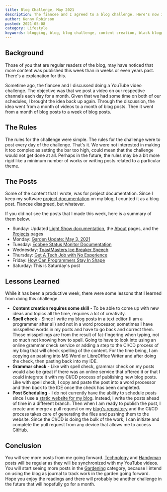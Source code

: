 ```yaml
---
title: Blog Challenge, May 2021
description: The fiancee and I agreed to a blog challenge. Here's now it turned out and what I learned
author: Kenny Robinson
posted: 2021-05-08
category: Lifestyle
keywords: blogging, blog, blog challenge, content creation, black bloggers, blogging challenge
---
```


## Background

Those of you that are regular readers of the blog, may have noticed that more content was published 
this week than in weeks or even years past. There's a explanation for this.

Sometime ago, the fiancee and I discussed doing a YouTube video challenge. The objective was that we
post a video on our respective channels each day for a month. Given that we had some time on 
both of our schedules, I brought the idea back up again. Through the discussion, the idea went from a 
month of videos to a month of blog posts. Then it went from a month of blog posts to a week of blog posts.

## The Rules

The rules for the challenge were simple. 
The rules for the challenge were to post every day of the challenge. That's it. 
We were not interested in making it too complex as setting 
the bar too high, could mean that the challenge would not get done at all. 
Perhaps in the future, the rules may be a bit more rigid like a minimum number of works or 
writing posts related to a particular theme. 

## The Posts

Some of the content that I wrote, was for project documentation. Since I keep my software
[project documentation](/projects) on my blog, I counted it as a blog post. Fiancee disagreed, but whatever.

If you did not see the posts that I made this week, here is a summary of them below.

* Sunday: Updated [Light Show documentation](/lightshow), the [About](/about) pages, and the [Projects](/projects) pages
* Monday: [Garden Update: May 3, 2021](/gardening/2021-05-03-garden-update)
* Tuesday: [Ecobee Status Monitor Documentation](/ecobeestatus)
* Wednesday: [ToastMasters Ice Breaker Speech](/lifestyle/2021-05-05-toastmasters-ice-breaker-speech)
* Thursday: [Get A Tech Job with No Experience](/technology/2021.05.06-tech-job-with-no-experience)
* Friday: [How Can Programmers Stay In Shape](/lifestyle/2021-05-07-how-can-programmers-stay-in-shape)
* Saturday: This is Saturday's post

## Lessons Learned

While it has been a productive week, there were some lessons that I learned from doing this challenge. 

* **Content creation requires some skill** - To be able to come up with new ideas and topics all the time, 
requires a lot of creativity. 
* **Spell check** - Since I write my blog posts in a text editor (I am a programmer after all)
and not in a word processor, sometimes
I have misspelled words in my posts and have to go back and correct them. Those misspellings are from 
the result of fat-fingering when typing, not so much not knowing how to spell. Going to have to look into 
using an online grammar check service or adding a step to the CI/CD process of my blog that will check 
spelling of the content. 
For the time being, I am copying an pasting into MS Word or LibreOffice Writer and after 
doing the check, then pasting back into my IDE.
* **Grammar check** - Like with spell check, grammar check on my posts would also be great if there 
was an online service that offered it or that I could integrate it with my CI/CD process of publishing
new blog posts. Like with spell check, I copy and paste the post into a word processor and then back to 
the IDE once the check has been completed.
* **Post Scheduling** - I do not currently have the ability to schedule posts since I use a 
[static website for my blog](/technology/2019.12.21-switched-blog-from-drupal-to-mkdocs/). Instead, I write the posts 
ahead of time in a different branch. Then when I am ready to publish the post, 
I create and merge a pull request on my 
<a href="https://github.com/almostengr/almostengrwebsite" target="_blank">blog's repository</a>
and the CI/CD process takes care of generating the files and pushing them to the website. Since the CI/CD
is doing the bulk of the work, I can initiate and complete the pull request from any device that allows
me to access GitHub.

## Conclusion 

You will see more posts from me going forward. 
[Technology](/technology) and [Handyman](/handyman) posts will be regular as they will 
be synchronized with my YouTube videos. You will start seeing more posts in the 
[Gardening](/gardening) category, because I intend on using the blog as journal to track work in the garden 
going forward. Hope you enjoy the readings and there will probably be another 
challenge in the future that will hopefully go for a month.
